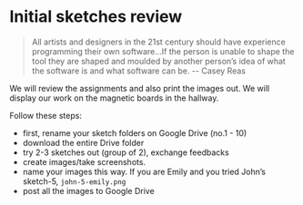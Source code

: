 # Initial sketches review

> All artists and designers in the 21st century should have experience programming their own software…If the person is unable to shape the tool they are shaped and moulded by another person’s idea of what the software is and what software can be. -- Casey Reas

We will review the assignments and also print the images out. We will display our work on the magnetic boards in the hallway.

Follow these steps:
- first, rename your sketch folders on Google Drive (no.1 - 10)
- download the entire Drive folder
- try 2-3 sketches out (group of 2), exchange feedbacks
- create images/take screenshots. 
- name your images this way. If you are Emily and you tried John’s sketch-5,
    `john-5-emily.png`
- post all the images to Google Drive
